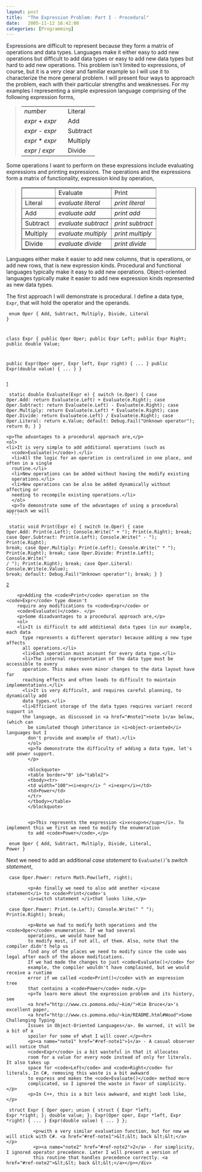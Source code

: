 ```yaml
---
layout: post
title:  "The Expression Problem: Part I - Procedural"
date:   2005-11-12 16:42:00
categories: [Programming]
---
```

<div class="text"><p>Expressions are difficult to represent because they form a matrix of
operations and data types. Languages make it either easy to add new operations
but difficult to add data types or easy to add new data types but hard to add
new operations. This problem isn't limited to expressions, of course, but it is
a very clear and familiar example so I will use it to characterize the more
general problem. I will
present four ways to approach the problem, each with their particular strengths
and weaknesses. For my examples
I representing a simple expression language comprising of the following
expression forms,</p>
<blockquote>
<table border="0" id="table1">
<tbody><tr>
<td width="100"><i>number</i></td>
<td>Literal</td>
</tr>
<tr>
<td width="100"><i>expr</i> + <i>expr</i></td>
<td>Add</td>
</tr>
<tr>
<td width="75"><i>expr</i> - <i>expr</i></td>
<td>Subtract</td>
</tr>
<tr>
<td width="75"><i>expr</i> * <i>expr</i></td>
<td>Multiply</td>
</tr>
<tr>
<td width="75"><i>expr</i> / <i>expr</i></td>
<td>Divide</td>
</tr>
</tbody></table>
</blockquote>
<p>Some operations I want to perform on these expressions include
evaluating expressions and printing expressions. The operations and the expressions form a matrix
of functionality, expression kind by operation,</p>
<blockquote>
<table border="1" id="table3" style="border-collapse: collapse" width="321">
<tbody><tr>
<td width="72">&nbsp;</td>
<td>Evaluate</td>
<td width="102">Print</td>
</tr>
<tr>
<td width="72">Literal</td>
<td><i>evaluate literal</i></td>
<td width="102"><i>print literal</i></td>
</tr>
<tr>
<td width="72">Add</td>
<td><i>evaluate add</i></td>
<td width="102"><i>print add</i></td>
</tr>
<tr>
<td width="72">Subtract</td>
<td><i>evaluate subtract</i></td>
<td width="102"><i>print subtract</i></td>
</tr>
<tr>
<td width="72">Multiply</td>
<td><i>evaluate multiply</i></td>
<td width="102"><i>print multiply</i></td>
</tr>
<tr>
<td width="72">Divide</td>
<td><i>evaluate divide</i></td>
<td width="102"><i>print divide</i></td>
</tr>
</tbody></table>
</blockquote>
<p>Languages either make it easier to add new columns,
that is operations, or add new rows, that is new expression kinds. Procedural
and functional languages typically make it easy to add new operations.
Object-oriented languages typically make it easier to add new expression kinds
represented as new data types. </p>
<p>The first approach I will demonstrate is procedural. I define a data type,
<code>Expr</code>, that will hold the operator and the operands.</p>

<code><pre>
enum Oper { Add, Subtract, Multiply, Divide, Literal }

class Expr {
  public Oper Oper;
  public Expr Left;
  public Expr Right;
  public double Value;

  public Expr(Oper oper, Expr left, Expr right) { ... }
  public Expr(double value) { ... }
}
</pre></code><sup><a href="#note1" name="ref-note1">1</a></sup>

<code><pre>
static double Evaluate(Expr e) {
  switch (e.Oper) {
    case Oper.Add: return Evaluate(e.Left) + Evaluate(e.Right);
    case Oper.Subtract: return Evaluate(e.Left) - Evaluate(e.Right);
    case Oper.Multiply: return Evaluate(e.Left) * Evaluate(e.Right);
    case Oper.Divide: return Evaluate(e.Left) / Evaluate(e.Right);
    case Oper.Literal: return e.Value;
    default: Debug.Fail("Unknown operator"); return 0;
  }
}
</pre></code>

    <p>The advantages to a procedural approach are,</p>
    <ol>
    <li>It is very simple to add additional operations (such as
      <code>Evaluate()</code>).</li>
      <li>All the logic for an operation is centralized in one place, and often in a single
      routine.</li>
      <li>New operations can be added without having the modify existing
      operations.</li>
      <li>New operations can be also be added dynamically without affecting or
      needing to recompile existing operations.</li>
      </ol>
      <p>To demonstrate some of the advantages of using a procedural approach we will
      ```

<code><pre>
static void Print(Expr e) {
  switch (e.Oper) {
    case Oper.Add: Print(e.Left); Console.Write(" + "); Print(e.Right); break;
    case Oper.Subtract: Print(e.Left); Console.Write(" - "); Print(e.Right); break;
    case Oper.Multiply: Print(e.Left); Console.Write(" * "); Print(e.Right); break;
    case Oper.Divide: Print(e.Left); Console.Write(" / "); Print(e.Right); break;
    case Oper.Literal: Console.Write(e.Value); break;
    default: Debug.Fail("Unknown operator"); break;
  }
}
</pre></code><sup><a href="#note2" name="ref-note2">2</a></sup>

        <p>Adding the <code>Print</code> operation on the <code>Expr</code> type doesn't
        require any modifications to <code>Expr</code> or
        <code>Evaluate()</code>. </p>
        <p>Some disadvantages to a procedural approach are,</p>
        <ol>
        <li>It is difficult to add additional data types (in our example, each data
          type represents a different operator) because adding a new type affects
          all operations.</li>
          <li>Each operation must account for every data type.</li>
          <li>The internal representation of the data type must be accessible to every
          operation. This makes even minor changes to the data layout have far
          reaching effects and often leads to difficult to maintain implementations.</li>
          <li>It is very difficult, and requires careful planning, to dynamically add
          data types.</li>
          <li>Efficient storage of the data types requires variant record support in
          the language, as discussed in <a href="#note1">note 1</a> below, (which can
            be simulated though inheritance in <i>object-oriented</i> languages but I
            don't provide and example of that).</li>
            </ol>
            <p>To demonstrate the difficulty of adding a data type, let's add power support.
            </p>
            
            <blockquote>
            <table border="0" id="table2">
            <tbody><tr>
            <td width="100"><i>expr</i> ^ <i>expr</i></td>
            <td>Power</td>
            </tr>
            </tbody></table>
            </blockquote>
            

            <p>This represents the expression <i>x<sup>n</sup></i>. To implement this we first we need to modify the enumeration
            to add <code>Power</code>,</p>

<code><pre>
enum Oper { Add, Subtract, Multiply, Divide, Literal, Power }
</pre></code>
            <p>Next we need to add an additional <i>case statement</i> to <code>Evaluate()</code>'s
            <i>switch statement</i>,</p>

<code><pre>
case Oper.Power: return Math.Pow(left, right);
</pre></code>

            <p>An finally we need to also add another <i>case statement</i> to <code>Print</code>'s
            <i>switch statement </i>that looks like,</p>

<code><pre>
case Oper.Power: Print.(e.Left); Console.Write(" ^ "); Print(e.Right); break;
</pre></code>

            <p>Note we had to modify both operations and the <code>Oper</code> enumeration. If we had several
            operations, we would have had
            to modify most, if not all, of them. Also, note that the compiler didn't help us
            find any of the places we need to modify since the code was legal after each of the above modifications.
            If we had made the changes to just <code>Evaluate()</code> for
            example, the compiler wouldn't have complained, but we would receive a runtime
            error if we called <code>Print()</code> with an expression tree
            that contains a <code>Power</code> node.</p>
            <p>To learn more about the expression problem and its history, see
            <a href="http://www.cs.pomona.edu/~kim/">Kim Bruce</a>'s excellent paper,
            <a href="http://www.cs.pomona.edu/~kim/README.html#Wood">Some Challenging Typing
            Issues in Object-Oriented Languages</a>. Be warned, it will be a bit of a
            spoiler for some of what I will cover.</p><hr>
            <p><a name="note1" href="#ref-note1">1</a> - A casual observer will notice that
            <code>Expr</code> is a bit wasteful in that it allocates
            room for a value for every node instead of only for literals. It also takes up
            space for <code>Left</code> and <code>Right</code> for literals. In C#, removing this waste is a bit awkward
            to express and makes the <code>Evaluate()</code> method more
            complicated, so I ignored the waste in favor of simplicity.</p>
            <p>In C++, this is a bit less awkward, and might look like,</p>

<code><pre>
struct Expr {
  Oper            oper;
  union {
    struct {
      Expr   *left;
      Expr   *right;
    };
    double      value;
  };
  Expr(Oper oper, Expr *left, Expr *right) { ... }
  Expr(double value) { ... }
};
</pre></code>

              <p>with a very similar evaluation function, but for now we will stick with C#. <a href="#ref-note1">&lt;&lt; back &lt;&lt;</a></p>
              <p><a name="note2" href="#ref-note2">2</a> - For simplicity, I ignored operator precedence. Later I will present a version of
              this routine that handles precedence correctly. <a href="#ref-note2">&lt;&lt; back &lt;&lt;</a></p></div>
